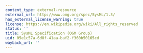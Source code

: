 ```yaml
---
content_type: external-resource
external_url: http://www.omg.org/spec/SysML/1.3/
has_external_license_warning: true
license: https://en.wikipedia.org/wiki/All_rights_reserved
status: ''
title: SysML Specification (OGM Group)
uid: 05e1c57a-6d8f-41aa-baf2-f360b50165cd
wayback_url: ''
---
```

